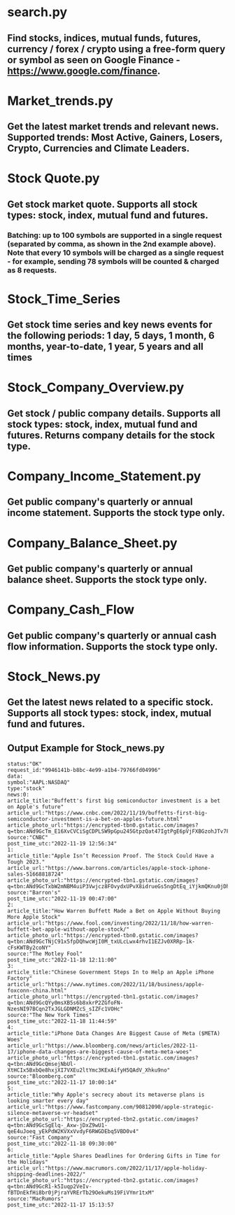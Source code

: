 # search.py
## Find stocks, indices, mutual funds, futures, currency / forex / crypto using a free-form query or symbol as seen on Google Finance - https://www.google.com/finance.

# Market_trends.py
## Get the latest market trends and relevant news. Supported trends: Most Active, Gainers, Losers, Crypto, Currencies and Climate Leaders. 

# Stock Quote.py
## Get stock market quote. Supports all stock types: stock, index, mutual fund and futures.
### Batching: up to 100 symbols are supported in a single request (separated by comma, as shown in the 2nd example above). Note that every 10 symbols will be charged as a single request - for example, sending 78 symbols will be counted & charged as 8 requests.

# Stock_Time_Series 
## Get stock time series and key news events for the following periods: 1 day, 5 days, 1 month, 6 months, year-to-date, 1 year, 5 years and all times

# Stock_Company_Overview.py
## Get stock / public company details. Supports all stock types: stock, index, mutual fund and futures. Returns company details for the stock type.

# Company_Income_Statement.py
## Get public company's quarterly or annual income statement. Supports the stock type only.

# Company_Balance_Sheet.py
## Get public company's quarterly or annual balance sheet. Supports the stock type only.

# Company_Cash_Flow
## Get public company's quarterly or annual cash flow information. Supports the stock type only. 


# Stock_News.py
## Get the latest news related to a specific stock. Supports all stock types: stock, index, mutual fund and futures. 
## Output Example for Stock_news.py
```
status:"OK"
request_id:"9946141b-b8bc-4e99-a1b4-79766fd04996"
data:
symbol:"AAPL:NASDAQ"
type:"stock"
news:0:
article_title:"Buffett's first big semiconductor investment is a bet on Apple's future"
article_url:"https://www.cnbc.com/2022/11/19/buffetts-first-big-semiconductor-investment-is-a-bet-on-apples-future.html"
article_photo_url:"https://encrypted-tbn0.gstatic.com/images?q=tbn:ANd9GcTm_E16XvCVCiSgCDPLSW9pGpu245GtpzQat47IgtPgE6pVjFXBGzohJTv7F0A"
source:"CNBC"
post_time_utc:"2022-11-19 12:56:34"
1:
article_title:"Apple Isn’t Recession Proof. The Stock Could Have a Tough 2023."
article_url:"https://www.barrons.com/articles/apple-stock-iphone-sales-51668818724"
article_photo_url:"https://encrypted-tbn1.gstatic.com/images?q=tbn:ANd9GcTxbW2mNBM4uiP3Vwjcz8FOvydxUPvX8idrueGs5ngDtEq_iYjkmQKnu0jDhb4"
source:"Barron's"
post_time_utc:"2022-11-19 00:47:00"
2:
article_title:"How Warren Buffett Made a Bet on Apple Without Buying More Apple Stock"
article_url:"https://www.fool.com/investing/2022/11/18/how-warren-buffett-bet-apple-without-apple-stock/"
article_photo_url:"https://encrypted-tbn0.gstatic.com/images?q=tbn:ANd9GcTNjC91x5fpDQhwcWjI0M_txULcLwx4rhvI1EZJv0XRRp-1k-cFsKWTBy2coNY"
source:"The Motley Fool"
post_time_utc:"2022-11-18 12:11:00"
3:
article_title:"Chinese Government Steps In to Help an Apple iPhone Factory"
article_url:"https://www.nytimes.com/2022/11/18/business/apple-foxconn-china.html"
article_photo_url:"https://encrypted-tbn1.gstatic.com/images?q=tbn:ANd9GcQYy0msXB5s6b8xkrP2ZGfoFN-NzesNI97BCqn2TxJGLGDNMZcS_sIZFc1VOHc"
source:"The New York Times"
post_time_utc:"2022-11-18 11:44:59"
4:
article_title:"iPhone Data Changes Are Biggest Cause of Meta ($META) Woes"
article_url:"https://www.bloomberg.com/news/articles/2022-11-17/iphone-data-changes-are-biggest-cause-of-meta-meta-woes"
article_photo_url:"https://encrypted-tbn1.gstatic.com/images?q=tbn:ANd9GcQmsejNbUl-XtHCIx5BxbQe8hxjXI7VXEu2ltYmc3KExAifyH5QAdV_Xhku9no"
source:"Bloomberg.com"
post_time_utc:"2022-11-17 10:00:14"
5:
article_title:"Why Apple's secrecy about its metaverse plans is looking smarter every day"
article_url:"https://www.fastcompany.com/90812090/apple-strategic-silence-metaverse-vr-headset"
article_photo_url:"https://encrypted-tbn2.gstatic.com/images?q=tbn:ANd9GcSgElq-_Axw-jDxZ9wU1-qeE4uJoeq_yEkPdW2KVXxVvdyF6RWGDEbq5VBD0v4"
source:"Fast Company"
post_time_utc:"2022-11-18 09:30:00"
6:
article_title:"Apple Shares Deadlines for Ordering Gifts in Time for the Holidays"
article_url:"https://www.macrumors.com/2022/11/17/apple-holiday-shipping-deadlines-2022/"
article_photo_url:"https://encrypted-tbn2.gstatic.com/images?q=tbn:ANd9GcR1-k5Iuqp2VeIv-fBTDnEkfHi8br0jPjraYVRErTb29OekuMs19FiVYmr1txM"
source:"MacRumors"
post_time_utc:"2022-11-17 15:13:57
```
